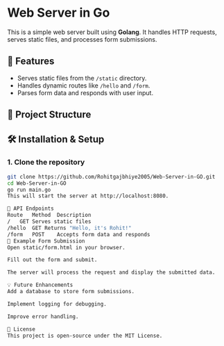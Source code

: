 # Web Server in Go

This is a simple web server built using **Golang**. It handles HTTP requests, serves static files, and processes form submissions.

## 🚀 Features
- Serves static files from the `/static` directory.
- Handles dynamic routes like `/hello` and `/form`.
- Parses form data and responds with user input.

## 📂 Project Structure

## 🛠️ Installation & Setup

### **1. Clone the repository**
```sh
git clone https://github.com/Rohitgajbhiye2005/Web-Server-in-GO.git
cd Web-Server-in-GO
go run main.go
This will start the server at http://localhost:8080.

📜 API Endpoints
Route	Method	Description
/	GET	Serves static files
/hello	GET	Returns "Hello, it's Rohit!"
/form	POST	Accepts form data and responds
📝 Example Form Submission
Open static/form.html in your browser.

Fill out the form and submit.

The server will process the request and display the submitted data.

💡 Future Enhancements
Add a database to store form submissions.

Implement logging for debugging.

Improve error handling.

📜 License
This project is open-source under the MIT License.

